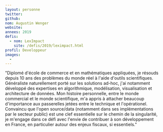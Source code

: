```yaml
---
layout: personne
twitter: 
github: 
nom: Augustin Wenger
website:
annees: 2019
defis: 
  - nom: LexImpact
    site: /defis/2019/leximpact.html
profil: Developpeur
images:
  - 
---
```


"Diplomé d'école de commerce et en mathématiques appliquées, je résouds depuis 10 ans des problèmes du monde réel à l'aide d'outils scientifiques. Généraliste naturellement porté sur les solutions ad-hoc, j'ai notamment développé des expertises en algorithmique, modélisation, visualisation et architecture de données. Mon histoire personnelle, entre le monde commercial et le monde scientifique, m'a appris à attacher beaucoup d'importance aux passerelles jetées entre le technique et l'opérationel. Convaincu que l'open source/data (notamment dans ses implémentations par le secteur public) est une clef essentielle sur le chemin de la singularité, je m'engage dans ce défi avec l'envie de contribuer à son développement en France, en particulier autour des enjeux fiscaux, si essentiels."
